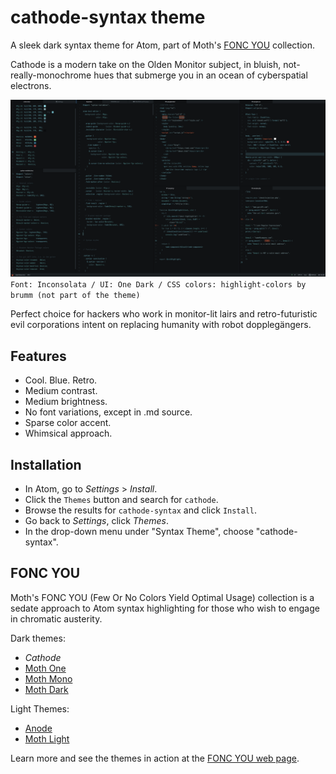 # cathode-syntax theme

A sleek dark syntax theme for Atom, part of Moth's [FONC YOU](https://germanponte.com/moth/foncyou/) collection.

Cathode is a modern take on the Olden Monitor subject, in bluish, not-really-monochrome hues that submerge you in an ocean of cyberspatial electrons.

![Cathode Screenshot](cathode_ss01.png)
`Font: Inconsolata / UI: One Dark / CSS colors: highlight-colors by brumm (not part of the theme)`

Perfect choice for hackers who work in monitor-lit lairs and retro-futuristic evil corporations intent on replacing humanity with robot dopplegängers.

## Features

+ Cool. Blue. Retro.
+ Medium contrast.
+ Medium brightness.
+ No font variations, except in .md source.
+ Sparse color accent.
+ Whimsical approach.


## Installation

+ In Atom, go to *Settings* > *Install*.
+ Click the `Themes` button and search for `cathode`.
+ Browse the results for `cathode-syntax` and click `Install`.
+ Go back to *Settings*, click *Themes*.
+ In the drop-down menu under "Syntax Theme", choose "cathode-syntax".

## FONC YOU

Moth's FONC YOU (Few Or No Colors Yield Optimal Usage) collection is a sedate approach to Atom syntax highlighting for those who wish to engage in chromatic austerity.

Dark themes:

+ *Cathode*
+ [Moth One](https://github.com/moth-g/moth-one-syntax)
+ [Moth Mono](https://github.com/moth-g/moth-mono-syntax)
+ [Moth Dark](https://github.com/moth-g/moth-dark-syntax)

Light Themes:

+ [Anode](https://github.com/moth-g/anode-syntax)
+ [Moth Light](https://github.com/moth-g/moth-light-syntax)

Learn more and see the themes in action at the [FONC YOU web page](https://germanponte.com/moth/foncyou/).
